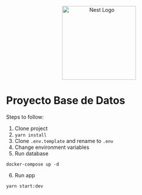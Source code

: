 <p align="center">
  <a href="http://nestjs.com/" target="blank"><img src="https://nestjs.com/img/logo-small.svg" width="200" alt="Nest Logo" /></a>
</p>


# Proyecto Base de Datos

Steps to follow:

1. Clone project
2. ```yarn install```
3. Clone ```.env.template``` and rename to ```.env```
4. Change environment variables
5. Run database
```
docker-compose up -d
```
6. Run app 
```
yarn start:dev
```
